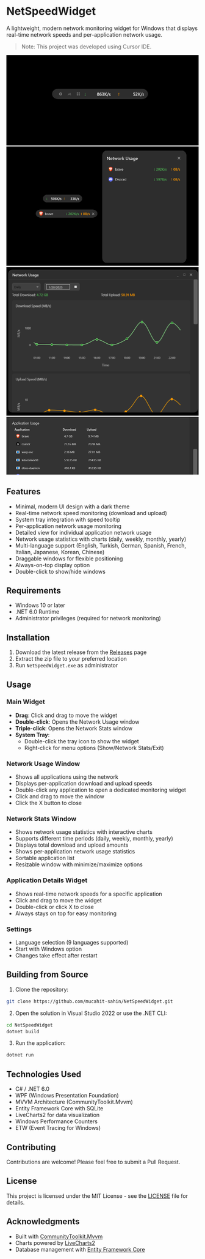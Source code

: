 # NetSpeedWidget

A lightweight, modern network monitoring widget for Windows that displays real-time network speeds and per-application network usage.

> Note: This project was developed using Cursor IDE.

![Network Speed Widget](screenshots/widget.png)
![Network Usage Window](screenshots/networkusage.png)
![Network Stats Window 1](screenshots/networkstats1.png)
![Network Stats Window 2](screenshots/networkstats2.png)

## Features

- Minimal, modern UI design with a dark theme
- Real-time network speed monitoring (download and upload)
- System tray integration with speed tooltip
- Per-application network usage monitoring
- Detailed view for individual application network usage
- Network usage statistics with charts (daily, weekly, monthly, yearly)
- Multi-language support (English, Turkish, German, Spanish, French, Italian, Japanese, Korean, Chinese)
- Draggable windows for flexible positioning
- Always-on-top display option
- Double-click to show/hide windows

## Requirements

- Windows 10 or later
- .NET 6.0 Runtime
- Administrator privileges (required for network monitoring)

## Installation

1. Download the latest release from the [Releases](https://github.com/mucahit-sahin/NetSpeedWidget/releases) page
2. Extract the zip file to your preferred location
3. Run `NetSpeedWidget.exe` as administrator

## Usage

### Main Widget

- **Drag**: Click and drag to move the widget
- **Double-click**: Opens the Network Usage window
- **Triple-click**: Opens the Network Stats window
- **System Tray**:
  - Double-click the tray icon to show the widget
  - Right-click for menu options (Show/Network Stats/Exit)

### Network Usage Window

- Shows all applications using the network
- Displays per-application download and upload speeds
- Double-click any application to open a dedicated monitoring widget
- Click and drag to move the window
- Click the X button to close

### Network Stats Window

- Shows network usage statistics with interactive charts
- Supports different time periods (daily, weekly, monthly, yearly)
- Displays total download and upload amounts
- Shows per-application network usage statistics
- Sortable application list
- Resizable window with minimize/maximize options

### Application Details Widget

- Shows real-time network speeds for a specific application
- Click and drag to move the widget
- Double-click or click X to close
- Always stays on top for easy monitoring

### Settings

- Language selection (9 languages supported)
- Start with Windows option
- Changes take effect after restart

## Building from Source

1. Clone the repository:

```bash
git clone https://github.com/mucahit-sahin/NetSpeedWidget.git
```

2. Open the solution in Visual Studio 2022 or use the .NET CLI:

```bash
cd NetSpeedWidget
dotnet build
```

3. Run the application:

```bash
dotnet run
```

## Technologies Used

- C# / .NET 6.0
- WPF (Windows Presentation Foundation)
- MVVM Architecture (CommunityToolkit.Mvvm)
- Entity Framework Core with SQLite
- LiveCharts2 for data visualization
- Windows Performance Counters
- ETW (Event Tracing for Windows)

## Contributing

Contributions are welcome! Please feel free to submit a Pull Request.

## License

This project is licensed under the MIT License - see the [LICENSE](LICENSE) file for details.

## Acknowledgments

- Built with [CommunityToolkit.Mvvm](https://github.com/CommunityToolkit/dotnet)
- Charts powered by [LiveCharts2](https://github.com/beto-rodriguez/LiveCharts2)
- Database management with [Entity Framework Core](https://github.com/dotnet/efcore)
